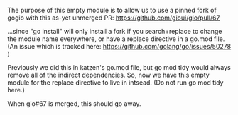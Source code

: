The purpose of this empty module is to allow us to use a pinned fork of gogio
with this as-yet unmerged PR: https://github.com/gioui/gio/pull/67

...since "go install" will only install a fork if you search+replace to change
the module name everywhere, or have a replace directive in a go.mod file.
(An issue which is tracked here: https://github.com/golang/go/issues/50278 )

Previously we did this in katzen's go.mod file, but go mod tidy would always
remove all of the indirect dependencies. So, now we have this empty module for
the replace directive to live in intsead. (Do not run go mod tidy here.)

When gio#67 is merged, this should go away.
